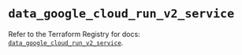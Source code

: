 # `data_google_cloud_run_v2_service`

Refer to the Terraform Registry for docs: [`data_google_cloud_run_v2_service`](https://registry.terraform.io/providers/hashicorp/google/5.18.0/docs/data-sources/cloud_run_v2_service).
